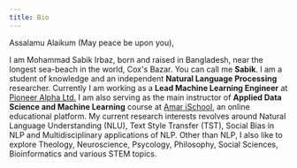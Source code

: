 ```yaml
---
title: Bio
---
```

Assalamu Alaikum (May peace be upon you),

I am Mohammad Sabik Irbaz, born and raised in Bangladesh, near the longest sea-beach in the world, Cox's Bazar. You can call me **Sabik**. I am a student of knowledge and an independent **Natural Language Processing** researcher. Currently I am working as a **Lead Machine Learning Engineer** at [Pioneer Alpha Ltd.](https://pioneeralpha.com/) I am also serving as the main instructor of **Applied Data Science and Machine Learning** course at [Amar iSchool](https://amarischool.com/), an online educational platform. My current research interests revolves around Natural Language Understanding (NLU), Text Style Transfer (TST), Social Bias in NLP and Multidisciplinary applications of NLP. Other than NLP, I also like to explore Theology, Neuroscience, Psycology, Philosophy, Social Sciences, Bioinformatics and various STEM topics.